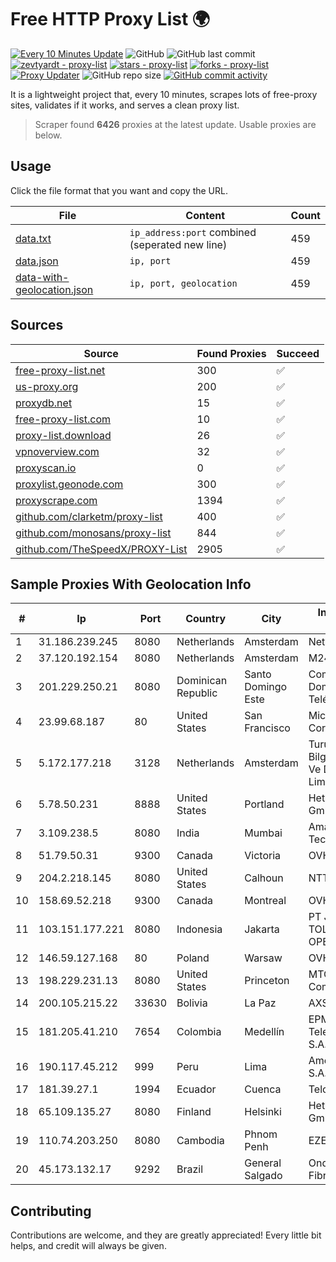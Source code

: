 
# Free HTTP Proxy List 🌍

[![Every 10 Minutes Update](https://github.com/mertguvencli/http-proxy-list/actions/workflows/main.yml/badge.svg?branch=main)](https://github.com/mertguvencli/http-proxy-list/actions/workflows/main.yml)
![GitHub](https://img.shields.io/github/license/mertguvencli/http-proxy-list)
![GitHub last commit](https://img.shields.io/github/last-commit/mertguvencli/http-proxy-list)
[![zevtyardt - proxy-list](https://img.shields.io/static/v1?label=zevtyardt&message=proxy-list&color=blue&logo=github)](https://github.com/zevtyardt/proxy-list "Go to GitHub repo")
[![stars - proxy-list](https://img.shields.io/github/stars/zevtyardt/proxy-list?style=social)](https://github.com/zevtyardt/proxy-list)
[![forks - proxy-list](https://img.shields.io/github/forks/zevtyardt/proxy-list?style=social)](https://github.com/zevtyardt/proxy-list)
[![Proxy Updater](https://github.com/zevtyardt/proxy-list/workflows/Proxy%20Updater/badge.svg)](https://github.com/zevtyardt/proxy-list/actions?query=workflow:"Proxy+Updater")
![GitHub repo size](https://img.shields.io/github/repo-size/zevtyardt/proxy-list)
[![GitHub commit activity](https://img.shields.io/github/commit-activity/m/zevtyardt/proxy-list?logo=commits)](https://github.com/zevtyardt/proxy-list/commits/main)

It is a lightweight project that, every 10 minutes, scrapes lots of free-proxy sites, validates if it works, and serves a clean proxy list.

> Scraper found **6426** proxies at the latest update. Usable proxies are below.

## Usage

Click the file format that you want and copy the URL.

|File|Content|Count|
|----|-------|-----|
|[data.txt](https://raw.githubusercontent.com/mertguvencli/http-proxy-list/main/proxy-list/data.txt)|`ip_address:port` combined (seperated new line)|459|
|[data.json](https://raw.githubusercontent.com/mertguvencli/http-proxy-list/main/proxy-list/data.json)|`ip, port`|459|
|[data-with-geolocation.json](https://raw.githubusercontent.com/mertguvencli/http-proxy-list/main/proxy-list/data-with-geolocation.json)|`ip, port, geolocation`|459|

## Sources

|Source|Found Proxies|Succeed|
|------|-------------|-------|
|[free-proxy-list.net](https://free-proxy-list.net)|300|✅|
|[us-proxy.org](https://www.us-proxy.org)|200|✅|
|[proxydb.net](http://proxydb.net)|15|✅|
|[free-proxy-list.com](https://free-proxy-list.com/?page=&port=&type%5B%5D=http&type%5B%5D=https&up_time=0&search=Search)|10|✅|
|[proxy-list.download](https://www.proxy-list.download/HTTP)|26|✅|
|[vpnoverview.com](https://vpnoverview.com/privacy/anonymous-browsing/free-proxy-servers)|32|✅|
|[proxyscan.io](https://www.proxyscan.io)|0|✅|
|[proxylist.geonode.com](https://proxylist.geonode.com/api/proxy-list?limit=300&page=1&sort_by=lastChecked&sort_type=desc&protocols=http,https)|300|✅|
|[proxyscrape.com](https://api.proxyscrape.com/v2/?request=displayproxies&protocol=http&timeout=10000&country=all&ssl=all&anonymity=all)|1394|✅|
|[github.com/clarketm/proxy-list](https://raw.githubusercontent.com/clarketm/proxy-list/master/proxy-list-raw.txt)|400|✅|
|[github.com/monosans/proxy-list](https://raw.githubusercontent.com/monosans/proxy-list/main/proxies/http.txt)|844|✅|
|[github.com/TheSpeedX/PROXY-List](https://raw.githubusercontent.com/TheSpeedX/PROXY-List/master/http.txt)|2905|✅|


## Sample Proxies With Geolocation Info

|#|Ip|Port|Country|City|Internet Service Provider|
|-|--|----|-------|----|-------------------------|
|1|31.186.239.245|8080|Netherlands|Amsterdam|NetSkope Inc|
|2|37.120.192.154|8080|Netherlands|Amsterdam|M247 Europe SRL|
|3|201.229.250.21|8080|Dominican Republic|Santo Domingo Este|Compañía Dominicana de Teléfonos S. A.|
|4|23.99.68.187|80|United States|San Francisco|Microsoft Corporation|
|5|5.172.177.218|3128|Netherlands|Amsterdam|Turunc Smart Bilgisayar Teknoloji Ve Dis Ticaret Limited Sirketi|
|6|5.78.50.231|8888|United States|Portland|Hetzner Online GmbH|
|7|3.109.238.5|8080|India|Mumbai|Amazon Technologies Inc.|
|8|51.79.50.31|9300|Canada|Victoria|OVH SAS|
|9|204.2.218.145|8080|United States|Calhoun|NTT America, Inc.|
|10|158.69.52.218|9300|Canada|Montreal|OVH SAS|
|11|103.151.177.221|8080|Indonesia|Jakarta|PT JASAMARGA TOLLROAD OPERATOR|
|12|146.59.127.168|80|Poland|Warsaw|OVH SAS|
|13|198.229.231.13|8080|United States|Princeton|MTCO Communications|
|14|200.105.215.22|33630|Bolivia|La Paz|AXS Bolivia S. A.|
|15|181.205.41.210|7654|Colombia|Medellín|EPM Telecomunicaciones S.A. E.S.P.|
|16|190.117.45.212|999|Peru|Lima|America Movil Peru S.A.C.|
|17|181.39.27.1|1994|Ecuador|Cuenca|Telconet S.A|
|18|65.109.135.27|8080|Finland|Helsinki|Hetzner Online GmbH|
|19|110.74.203.250|8080|Cambodia|Phnom Penh|EZECOM limited|
|20|45.173.132.17|9292|Brazil|General Salgado|Ondanet Telecom Fibra Optica Eireli|



## Contributing

Contributions are welcome, and they are greatly appreciated! Every
little bit helps, and credit will always be given.

